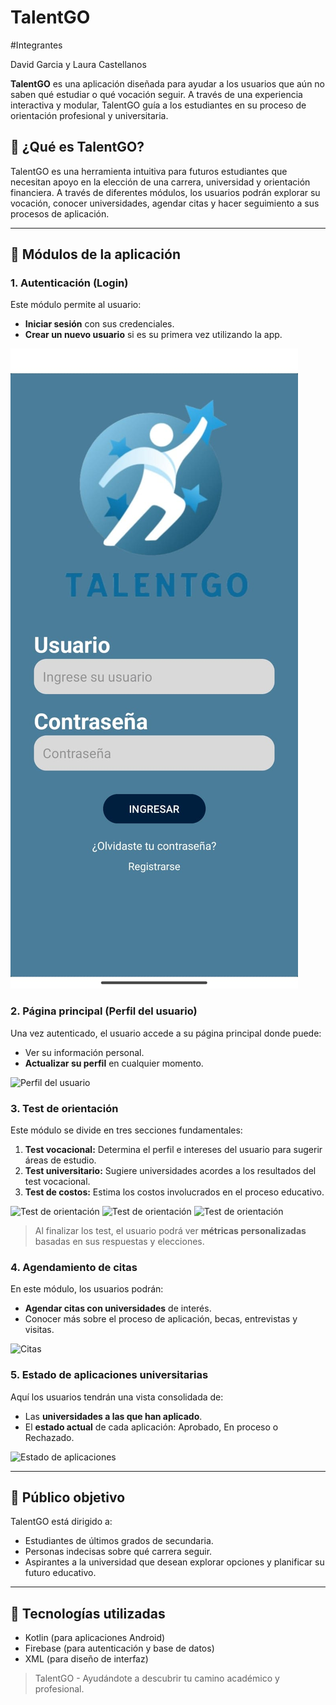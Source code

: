 # TalentGO

#Integrantes

David Garcia y Laura Castellanos

**TalentGO** es una aplicación diseñada para ayudar a los usuarios que aún no saben qué estudiar o qué vocación seguir. A través de una experiencia interactiva y modular, TalentGO guía a los estudiantes en su proceso de orientación profesional y universitaria.

## 🚀 ¿Qué es TalentGO?

TalentGO es una herramienta intuitiva para futuros estudiantes que necesitan apoyo en la elección de una carrera, universidad y orientación financiera. A través de diferentes módulos, los usuarios podrán explorar su vocación, conocer universidades, agendar citas y hacer seguimiento a sus procesos de aplicación.

---

## 🧩 Módulos de la aplicación

### 1. Autenticación (Login)
Este módulo permite al usuario:
- **Iniciar sesión** con sus credenciales.
- **Crear un nuevo usuario** si es su primera vez utilizando la app.

![Login](https://github.com/spplit0430/talentgo/blob/92322d70a504dfe901a509bea3828c830d155cc4/modulo1.jpeg)

### 2. Página principal (Perfil del usuario)
Una vez autenticado, el usuario accede a su página principal donde puede:
- Ver su información personal.
- **Actualizar su perfil** en cualquier momento.

![Perfil del usuario](images/modulo2.png)

### 3. Test de orientación
Este módulo se divide en tres secciones fundamentales:
1. **Test vocacional:** Determina el perfil e intereses del usuario para sugerir áreas de estudio.
2. **Test universitario:** Sugiere universidades acordes a los resultados del test vocacional.
3. **Test de costos:** Estima los costos involucrados en el proceso educativo.

![Test de orientación](images/modulo3.1.png)
![Test de orientación](images/modulo3.2.png)
![Test de orientación](images/modulo3.3.png)

> Al finalizar los test, el usuario podrá ver **métricas personalizadas** basadas en sus respuestas y elecciones.

### 4. Agendamiento de citas
En este módulo, los usuarios podrán:
- **Agendar citas con universidades** de interés.
- Conocer más sobre el proceso de aplicación, becas, entrevistas y visitas.

![Citas](images/modulo4.png)

### 5. Estado de aplicaciones universitarias
Aquí los usuarios tendrán una vista consolidada de:
- Las **universidades a las que han aplicado**.
- El **estado actual** de cada aplicación: Aprobado, En proceso o Rechazado.

![Estado de aplicaciones](images/modulo5.png)

---

## 📱 Público objetivo

TalentGO está dirigido a:
- Estudiantes de últimos grados de secundaria.
- Personas indecisas sobre qué carrera seguir.
- Aspirantes a la universidad que desean explorar opciones y planificar su futuro educativo.

---

## 🔧 Tecnologías utilizadas

- Kotlin (para aplicaciones Android)
- Firebase (para autenticación y base de datos)
- XML (para diseño de interfaz)

> TalentGO - Ayudándote a descubrir tu camino académico y profesional.
